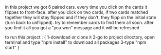 in this project we got 6 paired cars.
every time you click on the cards it flippes to front-face.
after you click on two cards, if two cards matched together they will stay flipped and if they don't, they flipp on the initial state (turn back to unflipped).
try to remember cards to find them all soon.
after you find it all you got a "you won" message and it will be refreshed 

to run this project : {
    1-download or clone it
    2-go to project diroctory, open terminal and type "npm install" to download all packages
    3-type "npm start"
}
